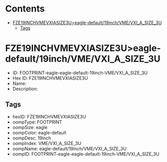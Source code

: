 



Contents
========

* [FZE19INCHVMEVXIASIZE3U>eagle-default/19inch/VME/VXI_A_SIZE_3U](#fze19inchvmevxiasize3ueagle-default19inchvmevxi_a_size_3u)
	* [Tags](#tags)

# FZE19INCHVMEVXIASIZE3U>eagle-default/19inch/VME/VXI_A_SIZE_3U

- ID: FOOTPRINT-eagle-eagle-default-19inch-VME/VXI_A_SIZE_3U
- Hex ID: FZE19INCHVMEVXIASIZE3U
- Name: 
- Description: 

## Tags

- hexID: FZE19INCHVMEVXIASIZE3U
- oompType: FOOTPRINT
- oompSize: eagle
- oompColor: eagle-default
- oompDesc: 19inch
- oompIndex: VME/VXI_A_SIZE_3U
- oompName: eagle-default/19inch/VME/VXI_A_SIZE_3U
- oompID: FOOTPRINT-eagle-eagle-default-19inch-VME/VXI_A_SIZE_3U
